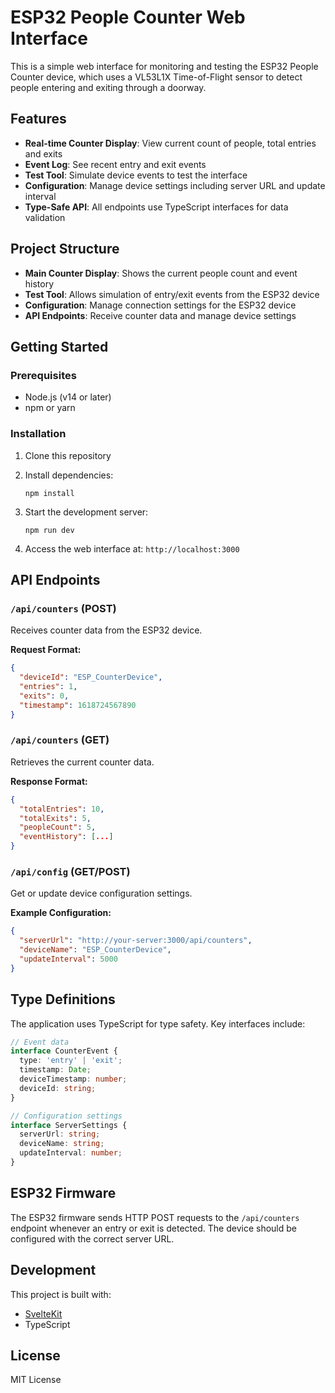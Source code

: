 # ESP32 People Counter Web Interface

This is a simple web interface for monitoring and testing the ESP32 People Counter device, which uses a VL53L1X Time-of-Flight sensor to detect people entering and exiting through a doorway.

## Features

- **Real-time Counter Display**: View current count of people, total entries and exits
- **Event Log**: See recent entry and exit events
- **Test Tool**: Simulate device events to test the interface
- **Configuration**: Manage device settings including server URL and update interval
- **Type-Safe API**: All endpoints use TypeScript interfaces for data validation

## Project Structure

- **Main Counter Display**: Shows the current people count and event history
- **Test Tool**: Allows simulation of entry/exit events from the ESP32 device
- **Configuration**: Manage connection settings for the ESP32 device
- **API Endpoints**: Receive counter data and manage device settings

## Getting Started

### Prerequisites

- Node.js (v14 or later)
- npm or yarn

### Installation

1. Clone this repository
2. Install dependencies:
   ```
   npm install
   ```

3. Start the development server:
   ```
   npm run dev
   ```

4. Access the web interface at: `http://localhost:3000`

## API Endpoints

### `/api/counters` (POST)

Receives counter data from the ESP32 device.

**Request Format:**
```json
{
  "deviceId": "ESP_CounterDevice",
  "entries": 1,
  "exits": 0,
  "timestamp": 1618724567890
}
```

### `/api/counters` (GET)

Retrieves the current counter data.

**Response Format:**
```json
{
  "totalEntries": 10,
  "totalExits": 5,
  "peopleCount": 5,
  "eventHistory": [...]
}
```

### `/api/config` (GET/POST)

Get or update device configuration settings.

**Example Configuration:**
```json
{
  "serverUrl": "http://your-server:3000/api/counters",
  "deviceName": "ESP_CounterDevice",
  "updateInterval": 5000
}
```

## Type Definitions

The application uses TypeScript for type safety. Key interfaces include:

```typescript
// Event data
interface CounterEvent {
  type: 'entry' | 'exit';
  timestamp: Date;
  deviceTimestamp: number;
  deviceId: string;
}

// Configuration settings
interface ServerSettings {
  serverUrl: string;
  deviceName: string;
  updateInterval: number;
}
```

## ESP32 Firmware

The ESP32 firmware sends HTTP POST requests to the `/api/counters` endpoint whenever an entry or exit is detected. The device should be configured with the correct server URL.

## Development

This project is built with:

- [SvelteKit](https://kit.svelte.dev/)
- TypeScript

## License

MIT License
